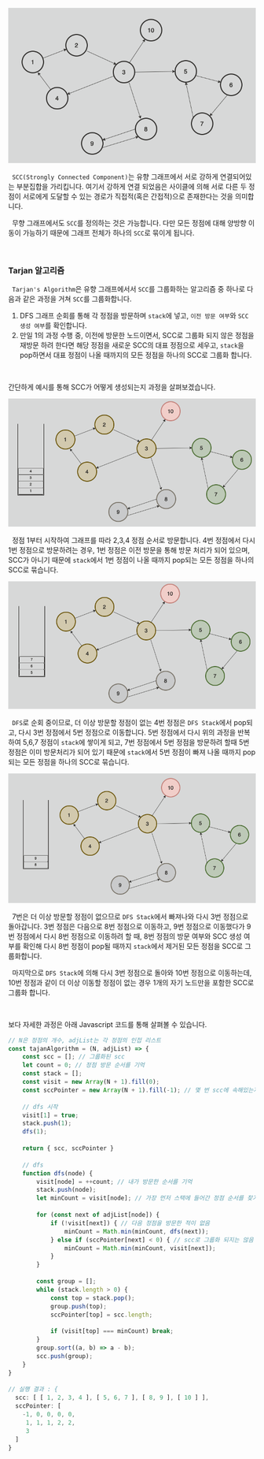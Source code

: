 
![strongly connected components|600](../images/stronglyconnectedcomponents.png)

&nbsp;&nbsp;`SCC(Strongly Connected Component)`는 유향 그래프에서 서로 강하게 연결되어있는 부분집합을 가리킵니다. 여기서 강하게 연결 되었음은 사이클에 의해 서로 다른 두 정점이 서로에게 도달할 수 있는 경로가 직접적(혹은 간접적)으로 존재한다는 것을 의미합니다.

&nbsp;&nbsp;무향 그래프에서도 `SCC`를 정의하는 것은 가능합니다. 다만 모든 정점에 대해 양방향 이동이 가능하기 때문에 그래프 전체가 하나의 `SCC`로 묶이게 됩니다.

<br>

### Tarjan 알고리즘

&nbsp;&nbsp;`Tarjan's Algorithm`은 유향 그래프에서서 `SCC`를 그룹화하는 알고리즘 중 하나로 다음과 같은 과정을 거쳐 `SCC`를 그룹화합니다.

1. DFS 그래프 순회를 통해 각 정점을 방문하며 `stack`에 넣고, `이전 방문 여부`와 `SCC 생성 여부`를 확인합니다.
2. 만일 1의 과정 수행 중, 이전에 방문한 노드이면서, SCC로 그룹화 되지 않은 정점을 재방문 하려 한다면 해당 정점을 새로운 SCC의 대표 정점으로 세우고, `stack`을 pop하면서 대표 정점이 나올 때까지의 모든 정점을 하나의 SCC로 그룹화 합니다.

<br>

간단하게 예시를 통해 SCC가 어떻게 생성되는지 과정을 살펴보겠습니다.

![tarjan stage 01|600](../images/sccstage01.png)

&nbsp;&nbsp;정점 1부터 시작하여 그래프를 따라 2,3,4 정점 순서로 방문합니다. 4번 정점에서 다시 1번 정점으로 방문하려는 경우, 1번 정점은 이전 방문을 통해 방문 처리가 되어 있으며, SCC가 아니기 때문에 `stack`에서 1번 정점이 나올 때까지 pop되는 모든 정점을 하나의 SCC로 묶습니다.

![tarjan stage 02|600](../images/sccstage02.png)

&nbsp;&nbsp;`DFS`로 순회 중이므로, 더 이상 방문할 정점이 없는 4번 정점은 `DFS Stack`에서 pop되고, 다시 3번 정점에서 5번 정점으로 이동합니다. 5번 정점에서 다시 위의 과정을 반복하여 5,6,7 정점이 `stack`에 쌓이게 되고, 7번 정점에서 5번 정점을 방문하려 할때 5번 정점은 이미 방문처리가 되어 있기 때문에 `stack`에서 5번 정점이 빠져 나올 때까지 pop되는 모든 정점을 하나의 SCC로 묶습니다.

![tarjan stage 03|600](../images/sccstage03.png)

&nbsp;&nbsp;7번은 더 이상 방문할 정점이 없으므로 `DFS Stack`에서 빠져나와 다시 3번 정점으로 돌아갑니다. 3번 정점은 다음으로 8번 정점으로 이동하고, 9번 정점으로 이동했다가 9번 정점에서 다시 8번 정점으로 이동하려 할 때, 8번 정점의 방문 여부와 SCC 생성 여부를 확인해 다시 8번 정점이 pop될 때까지 `stack`에서 제거된 모든 정점을 SCC로 그룹화합니다.

&nbsp;&nbsp;마지막으로 `DFS Stack`에 의해 다시 3번 정점으로 돌아와 10번 정점으로 이동하는데, 10번 정점과 같이 더 이상 이동할 정점이 없는 경우 1개의 자기 노드만을 포함한 SCC로 그룹화 합니다.

<br>

보다 자세한 과정은 아래 Javascript 코드를 통해 살펴볼 수 있습니다.

```javascript
// N은 정점의 개수, adjList는 각 정점의 인접 리스트
const tajanAlgorithm = (N, adjList) => {
	const scc = []; // 그룹화된 scc
	let count = 0; // 정점 방문 순서를 기억
	const stack = [];
	const visit = new Array(N + 1).fill(0);
	const sccPointer = new Array(N + 1).fill(-1); // 몇 번 scc에 속해있는지 체크

	// dfs 시작
	visit[1] = true;
	stack.push(1);
	dfs(1);

	return { scc, sccPointer }

	// dfs
	function dfs(node) {
		visit[node] = ++count; // 내가 방문한 순서를 기억
		stack.push(node);
		let minCount = visit[node]; // 가장 먼저 스택에 들어간 정점 순서를 찾기 위함
	
		for (const next of adjList[node]) {
			if (!visit[next]) { // 다음 정점을 방문한 적이 없음
				minCount = Math.min(minCount, dfs(next));
			} else if (sccPointer[next] < 0) { // scc로 그룹화 되지는 않음
				minCount = Math.min(minCount, visit[next]);
			}
		}

		const group = [];
		while (stack.length > 0) {
			const top = stack.pop();
			group.push(top);
			sccPointer[top] = scc.length;

			if (visit[top] === minCount) break;
		}
		group.sort((a, b) => a - b);
		scc.push(group);
	}
}

// 실행 결과 : {
  scc: [ [ 1, 2, 3, 4 ], [ 5, 6, 7 ], [ 8, 9 ], [ 10 ] ],
  sccPointer: [
    -1, 0, 0, 0, 0,
     1, 1, 1, 2, 2,
     3
  ]
}
```